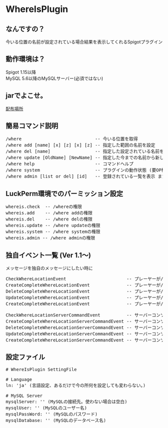 # WhereIsPlugin
## なんですの？
今いる位置の名前が設定されている場合結果を表示してくれるSpigotプラグイン

## 動作環境は？
Spigot 1.15以降<br>
MySQL 5.6以降のMySQLサーバー(必須ではない)

## jarでよこせ。
[配布場所](https://github.com/kanasaki15/WhereIsPlugin/releases)

## 簡易コマンド説明
<pre>
/where                            -- 今いる位置を取得
/where add [name] [x] [z] [x] [z] -- 指定した範囲の名前を設定
/where del [name]                 -- 指定した設定されている名前を解除する
/where update [OldName] [NewName] -- 指定した今までの名前から新しい名前にする
/where help                       -- コマンドヘルプ
/where system                     -- プラグインの動作状態 (要OP権限 or whereis.systemパーミッション所持)
/where admin [list or del] [id]   -- 登録されている一覧を表示 または 指定したIDのものを削除 (要OP権限 or whereis.adminパーミッション所持)
</pre>

## LuckPerm環境でのパーミッション設定
<pre>
whereis.check  -- /whereの権限
whereis.add    -- /where addの権限
whereis.del    -- /where delの権限
whereis.update -- /where updateの権限
whereis.system -- /where systemの権限
whereis.admin -- /where adminの権限
</pre>

## 独自イベント一覧 (Ver 1.1～)
メッセージを独自のメッセージにしたい時に
<pre>
CheckWhereLocationEvent                       -- プレーヤーが/whereを実行した後に発生
CreateCompleteWhereLocationEvent              -- プレーヤーが/where addを実行した後に発生
DeleteCompleteWhereLocationEvent              -- プレーヤーが/where delを実行した後に発生
UpdateCompleteWhereLocationEvent              -- プレーヤーが/where updateを実行した後に発生
CreateCompleteWhereLocationEvent              -- プレーヤーが/where createを実行した後に発生

CheckWhereLocationServerCommandEvent          -- サーバーコンソールにて/whereを実行した後に発生
CreateCompleteWhereLocationServerCommandEvent -- サーバーコンソールにて/where addを実行した後に発生
DeleteCompleteWhereLocationServerCommandEvent -- サーバーコンソールにて/where delを実行した後に発生
UpdateCompleteWhereLocationServerCommandEvent -- サーバーコンソールにて/where updateを実行した後に発生
CreateCompleteWhereLocationServerCommandEvent -- サーバーコンソールにて/where createを実行した後に発生
</pre>
## 設定ファイル
<pre>
# WhereIsPlugin SettingFile

# Language
ln: 'ja' (言語設定、あるだけで今の所何を設定しても変わらない。)

# MySQL Server
mysqlServer: '' (MySQLの接続先。使わない場合は空白)
mysqlUser: '' (MySQLのユーザー名)
mysqlPassWord: '' (MySQLのパスワード)
mysqlDatabase: '' (MySQLのデータベース名)
</pre>
